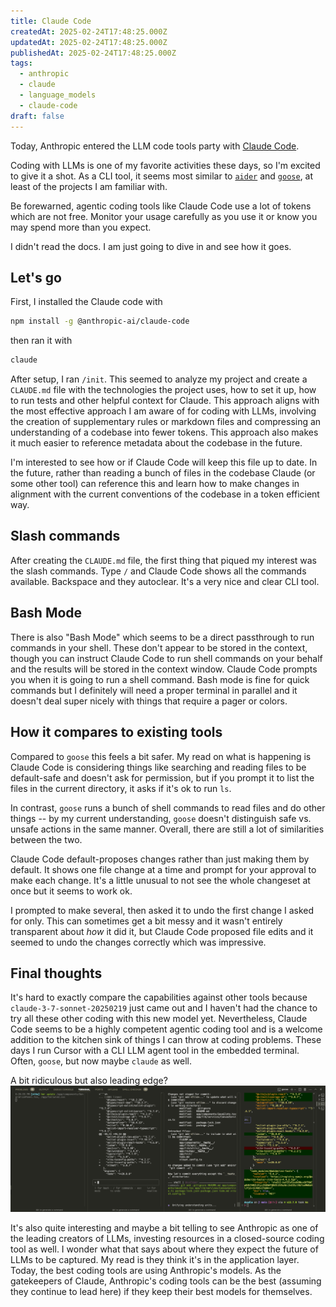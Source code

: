 ```yaml
---
title: Claude Code
createdAt: 2025-02-24T17:48:25.000Z
updatedAt: 2025-02-24T17:48:25.000Z
publishedAt: 2025-02-24T17:48:25.000Z
tags:
  - anthropic
  - claude
  - language_models
  - claude-code
draft: false
---
```


Today, Anthropic entered the LLM code tools party with [Claude Code](https://docs.anthropic.com/en/docs/agents-and-tools/claude-code/overview).

Coding with LLMs is one of my favorite activities these days, so I'm excited to give it a shot.
As a CLI tool, it seems most similar to [`aider`](https://github.com/Aider-AI/aider) and [`goose`](https://github.com/block/goose), at least of the projects I am familiar with.

Be forewarned, agentic coding tools like Claude Code use a lot of tokens which are not free.
Monitor your usage carefully as you use it or know you may spend more than you expect.

I didn't read the docs.
I am just going to dive in and see how it goes.

## Let's go

First, I installed the Claude code with

```sh
npm install -g @anthropic-ai/claude-code
```

then ran it with

```sh
claude
```

After setup, I ran `/init`.
This seemed to analyze my project and create a `CLAUDE.md` file with the technologies the project uses, how to set it up, how to run tests and other helpful context for Claude.
This approach aligns with the most effective approach I am aware of for coding with LLMs, involving the creation of supplementary rules or markdown files and compressing an understanding of a codebase into fewer tokens.
This approach also makes it much easier to reference metadata about the codebase in the future.

I'm interested to see how or if Claude Code will keep this file up to date.
In the future, rather than reading a bunch of files in the codebase Claude (or some other tool) can reference this and learn how to make changes in alignment with the current conventions of the codebase in a token efficient way.

## Slash commands

After creating the `CLAUDE.md` file, the first thing that piqued my interest was the slash commands.
Type `/` and Claude Code shows all the commands available.
Backspace and they autoclear.
It's a very nice and clear CLI tool.

## Bash Mode

There is also "Bash Mode" which seems to be a direct passthrough to run commands in your shell.
These don't appear to be stored in the context, though you can instruct Claude Code to run shell commands on your behalf and the results will be stored in the context window.
Claude Code prompts you when it is going to run a shell command.
Bash mode is fine for quick commands but I definitely will need a proper terminal in parallel and it doesn't deal super nicely with things that require a pager or colors.

## How it compares to existing tools

Compared to `goose` this feels a bit safer.
My read on what is happening is Claude Code is considering things like searching and reading files to be default-safe and doesn't ask for permission, but if you prompt it to list the files in the current directory, it asks if it's ok to run `ls`.

In contrast, `goose` runs a bunch of shell commands to read files and do other things -- by my current understanding, `goose` doesn't distinguish safe vs. unsafe actions in the same manner.
Overall, there are still a lot of similarities between the two.

Claude Code default-proposes changes rather than just making them by default.
It shows one file change at a time and prompt for your approval to make each change.
It's a little unusual to not see the whole changeset at once but it seems to work ok.

I prompted to make several, then asked it to undo the first change I asked for only.
This can sometimes get a bit messy and it wasn't entirely transparent about _how_ it did it, but Claude Code proposed file edits and it seemed to undo the changes correctly which was impressive.

## Final thoughts

It's hard to exactly compare the capabilities against other tools because `claude-3-7-sonnet-20250219` just came out and I haven't had the chance to try all these other coding with this new model yet.
Nevertheless, Claude Code seems to be a highly competent agentic coding tool and is a welcome addition to the kitchen sink of things I can throw at coding problems.
These days I run Cursor with a CLI LLM agent tool in the embedded terminal.
Often, `goose`, but now maybe `claude` as well.

A bit ridiculous but also leading edge?
![Screenshot showing multiple terminal windows with different LLM coding tools running simultaneously](terminals.png)

It's also quite interesting and maybe a bit telling to see Anthropic as one of the leading creators of LLMs, investing resources in a closed-source coding tool as well.
I wonder what that says about where they expect the future of LLMs to be captured.
My read is they think it's in the application layer.
Today, the best coding tools are using Anthropic's models.
As the gatekeepers of Claude, Anthropic's coding tools can be the best (assuming they continue to lead here) if they keep their best models for themselves.
